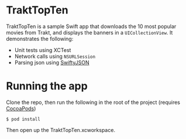 # TraktTopTen

TraktTopTen is a sample Swift app that downloads the 10 most popular movies from Trakt, and displays the banners in a `UICollectionView`. It demonstrates the following:

- Unit tests using XCTest
- Network calls using `NSURLSession`
- Parsing json using [SwiftyJSON](https://github.com/SwiftyJSON/SwiftyJSON)

# Running the app

Clone the repo, then run the following in the root of the project (requires [CocoaPods](https://cocoapods.org))

    $ pod install

Then open up the TraktTopTen.xcworkspace.
